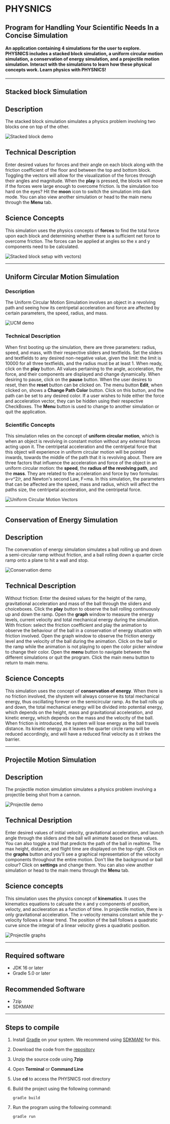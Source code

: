# **PHYSNICS**
## Program for Handling Your Scientific Needs In a Concise Simulation
#### An application containing 4 simulations for the user to explore. PHYSNICS includes a **stacked block simulation**, a **uniform circular motion simulation**, a **conservation of energy simulation**, and a **projectile motion simulation**. Interact with the simulations to learn how these physical concepts work. Learn physics with **PHYSNICS**!
---
## **Stacked block Simulation**
## Description
The stacked block simulation simulates a physics problem involving two blocks one on top of the other. 

![Stacked block demo](public/readme-images/stacked-block-demo.gif)

## Technical Description
Enter desired values for forces and their angle on each block along with the friction coefficient of the floor and between the top and bottom block. Toggling the vectors will allow for the visualization of the forces through their angles and magnitude. When the **play** is pressed, the blocks will move if the forces were large enough to overcome friction. Is the simulation too hard on the eyes? Hit the **moon** icon to switch the simulation into dark mode. You can also view another simulation or head to the main menu through the **Menu** tab.

## Science Concepts
This simulation uses the physics concepts of **forces** to find the total force upon each block and determining whether there is a sufficient net force to overcome friction. The forces can be applied at angles so the x and y components need to be calculated. 

![Stacked block setup with vectors](public/readme-images/stacked-block-vectors.png)) 

---

## **Uniform Circular Motion Simulation**
### **Description**
The Uniform Circular Motion Simulation involves an object in a revolving path and seeing how its centripetal acceleration and force are affected by certain parameters, the speed, radius, and mass.

![UCM demo](public/readme-images/UCMGif.gif)

### **Technical Description**
When first booting up the simulation, there are three parameters: radius, speed, and mass, with their respective sliders and textfields. Set the sliders and textfields to any desired non-negative value, given the limit: the limit is 10000 for all three textfields, and the radius must be at least 1. When ready, click on the **play** button. All values pertaining to the angle, acceleration, the force, and their components are displayed and change dynamically.  When desiring to pause, click on the **pause** button. When the user desires to reset, then the **reset** button can be clicked on. The menu button **Edit**, when clicked on, shows a **Change Path Color** button. Click on this button, and the path can be set to any desired color. If a user wishes to hide either the force and acceleration vector, they can be hidden using their respective CheckBoxes. The **Menu** button is used to change to another simulation or quit the application.

### **Scientific Concepts**
This simulation relies on the concept of **uniform circular motion**, which is when an object is revolving in constant motion without any external forces acting upon it. The
centripetal acceleration and the centripetal force that this object will experience in uniform circular motion will be pointed inwards, towards the middle of the path that it is revolving about. There are three factors that influence the acceleration and force of the object in an uniform circular motion: the **speed**, the **radius of the revolving path**, and the **mass**. They are related to the acceleration and force by two formulas: a=v^2/r, and Newton's second Law, F=ma. In this simulation, the parameters that can be affected are the speed, mass and radius, which will affect the paths size, the centripetal acceleration, and the centripetal force.

![Uniform Circular Motion Vectors](public/readme-images/UCMVectors.png)


---

## **Conservation of Energy Simulation**
## Description
The convervation of energy simulation simulates a ball rolling up and down a semi-circular ramp without friction, and a ball rolling down a quarter circle ramp onto a plane to hit a wall and stop.

![Conservation demo](public/readme-images/conservation.gif)

## Technical Description
Without friction: Enter the desired values for the height of the ramp, gravitational acceleration and mass of the ball through the sliders and choiceboxes. Click the **play** button to observe the ball rolling continuously up and down the ramp. Open the **graph** window to measure the energy levels, current velocity and total mechanical energy during the simulation.
With friction: select the friction coefficient and play the animation to observe the behaviour of the ball in a conservation of energy situation with friction involved. Open the graph window to observe the friction energy level and the velocity of the ball during the animation.
Click on the ball or the ramp while the animation is not playing to open the color picker window to change their color. Open the **menu** button to navigate between the different simulations or quit the program. Click the main menu button to return to main menu.

## Science Concepts

This simulation uses the concept of **conservation of energy**. When there is no friction involved, the shystem will always conserve its total mechanical energy, thus oscillating forever on the semicircular ramp. As the ball rolls up and down, the total mechanical energy will be divided into potential energy, which depends on the height, mass and gravitational acceleration, and kinetic energy, which depends on the mass and the velocity of the ball. 
When friction is introduced, the system will lose energy as the ball travels distance. Its kinetic energy as it leaves the quarter circle ramp will be reduced accordingly, and will have a reduced final velocity as it strikes the barrier.

---
## **Projectile Motion Simulation**
## Description
The projectile motion simulation simulates a physics problem involving a projectile being shot from a cannon. 

![Projectile demo](public/readme-images/projectilemotion.gif)

## Technical Desription
Enter desired values of initial velocity, gravitational acceleration, and launch angle through the sliders and the ball will animate based on these values. You can also toggle a trail that predicts the path of the ball in realtime. The max height, distance, and flight time are displayed on the top-right. Click on the **graphs** button and you'll see a graphical representation of the velocity components throughout the entire motion. Don't like the background or ball colour? Click on **settings** and change them. You can also view another simulation or head to the main menu through the **Menu** tab.

## Science concepts
This simulation uses the physics concept of **kinematics**. It uses the kinematics equations to calcuate the x and y components of position, velocty, and accleeration as a function of time. In projectile motion, there is only gravitational acceleration. The x-velocity remains constant while the y-velocity follows a linear trend. The position of the ball follows a quadratic curve since the integral of a linear velocity gives a quadratic position. 

![Projectile graphs](public/readme-images/projectilegraphs.png)

---
## Required software
- JDK 16 or later
- Gradle 5.0 or later

## Recommended Software
- 7zip
- SDKMAN!
---
## Steps to compile
1. Install [Gradle](https://gradle.org/install/) on your system. We recommend using [SDKMAN!](https://sdkman.io/install) for this. 
2. Download the code from the [repository](https://github.com/adarax/PHYSNICS)
3. Unzip the source code using **7zip**
4. Open **Terminal** or **Command Line**
5. Use **cd** to access the PHYSNICS root directory

6. Build the project using the following command:
    ``` 
    gradle build
    ```
7. Run the program using the following command:
    ```
    gradle run
    ```
